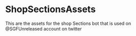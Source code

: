 # ShopSectionsAssets
This are the assets for the shop Sections bot that is used on @SGFUnreleased account on twitter
